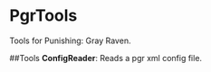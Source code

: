 # PgrTools
Tools for Punishing: Gray Raven.

##Tools
**ConfigReader**: Reads a pgr xml config file.
